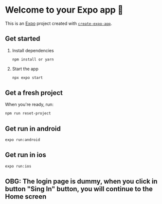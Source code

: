 # Welcome to your Expo app 👋

This is an [Expo](https://expo.dev) project created with [`create-expo-app`](https://www.npmjs.com/package/create-expo-app).

## Get started

1. Install dependencies

   ```bash
   npm install or yarn
   ```

2. Start the app

   ```bash
   npx expo start
   ```

## Get a fresh project

When you're ready, run:

```bash
npm run reset-project
```

## Get run in android

```bash
expo run:android
```

## Get run in ios

```bash
expo run:ios
```

## OBG: The login page is dummy, when you click in button "Sing In" button, you will continue to the Home screen
